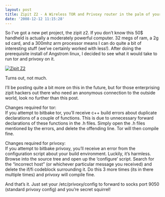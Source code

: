 ```yaml
---
layout: post
title: Zipit Z2 - A Wireless TOR and Privoxy router in the palm of your hand
date: '2008-12-12 11:15:28'
---
```



So I’ve got a new pet project, the zipit z2. If you don’t know this 50$ handheld is actually a moderately powerful computer. 32 megs of ram, a 2g sd card, and a 300mhz arm processor means I can do quite a bit of interesting stuff (we’ve certainly worked with less!). After doing the prerequisite install of Angstrom linux, I decided to see what it would take to run tor and privoxy on it.

[![Zipit Z2](http://66.147.244.180/~hunterda/content/images/2008/12/zipit1.jpg)](http://66.147.244.180/~hunterda/content/images/2008/12/zipit1.jpg "Zipit Z2")

Turns out, not much.

I’ll be posting quite a bit more on this in the future, but for those enterprising zipit hackers out there who need an anonymous connection to the outside world, look no further than this post.

Changes required for tor:  
 If you attempt to bitbake tor, you’ll receive c++ build errors about duplicate declarations of a couple of functions. This is due to unnecessary forward declarations of these functions in the .h files. Simply open the .h files mentioned by the errors, and delete the offending line. Tor will then compile fine.

Changes required for privoxy:  
 If you attempt to bitbake privoxy, you’ll receive an error from the configuration script about your build environment. Luckily, it’s harmless. Browse into the source tree and open up the ‘configure’ script. Search for the “incorrect host” (or whichever particular message you received) and delete the if/fi codeblock surrounding it. Do this 3 more times (its in there multiple times) and privoxy will compile fine.

And that’s it. Just set your /etc/privoxy/config to forward to socks port 9050 (standard privoxy config) and you’re secret squirrel!


